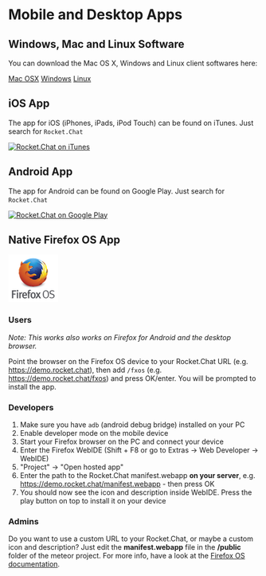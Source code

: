 # Mobile and Desktop Apps

## Windows, Mac and Linux Software

You can download the Mac OS X, Windows and Linux client softwares here:

[Mac OSX](https://itunes.apple.com/app/rocket.chat/id1086818840)
[Windows](https://github.com/RocketChat/Rocket.Chat.Electron/releases/download/1.3.1/rocketchat-v1.3.1-win32-ia32.exe)
[Linux](https://github.com/RocketChat/Rocket.Chat.Electron/releases/download/1.3.1/rocketchat-v1.3.1-linux-x64.deb)

## iOS App

The app for iOS (iPhones, iPads, iPod Touch) can be found on iTunes. Just search for `Rocket.Chat`

[![Rocket.Chat on iTunes](http://linkmaker.itunes.apple.com/images/badges/en-us/badge_appstore-lrg.svg)](https://itunes.apple.com/us/app/rocket.chat/id1028869439?mt=8)


## Android App

The app for Android can be found on Google Play. Just search for `Rocket.Chat`

[![Rocket.Chat on Google Play](https://camo.githubusercontent.com/4cd0ed80662cc51c4203e457fdc3358d0df2e73e/68747470733a2f2f75706c6f61642e77696b696d656469612e6f72672f77696b6970656469612f636f6d6d6f6e732f7468756d622f352f35382f476f6f676c655f506c61795f6c6f676f5f323031352e504e472f32323070782d476f6f676c655f506c61795f6c6f676f5f323031352e504e47)](https://play.google.com/store/apps/details?id=com.konecty.rocket.chat)


## Native Firefox OS App

![Rocket.Chat on Firefox OS](https://raw.githubusercontent.com/Sing-Li/bbug/master/images/firefoxos.png)

### Users
*Note: This works also works on Firefox for Android and the desktop browser.*

Point the browser on the Firefox OS device to your Rocket.Chat URL (e.g. https://demo.rocket.chat), then add ````/fxos```` (e.g. https://demo.rocket.chat/fxos) and press OK/enter. You will be prompted to install the app.

### Developers
 1. Make sure you have ````adb```` (android debug bridge) installed on your PC
 2. Enable developer mode on the mobile device
 3. Start your Firefox browser on the PC and connect your device
 4. Enter the Firefox WebIDE (Shift + F8 or go to Extras -> Web Developer -> WebIDE)
 5. "Project" -> "Open hosted app"
 6. Enter the path to the Rocket.Chat manifest.webapp **on your server**, e.g. https://demo.rocket.chat/manifest.webapp - then press OK
 7. You should now see the icon and description inside WebIDE. Press the play button on top to install it on your device

### Admins
Do you want to use a custom URL to your Rocket.Chat, or maybe a custom icon and description?
Just edit the **manifest.webapp** file in the **/public** folder of the meteor project.
For more info, have a look at the [Firefox OS documentation](https://developer.mozilla.org/en-US/Apps/Build/Manifest).
